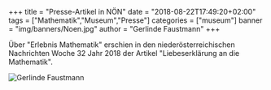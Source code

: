 +++
title = "Presse-Artikel in NÖN"
date = "2018-08-22T17:49:20+02:00"
tags = ["Mathematik","Museum","Presse"]
categories = ["museum"]
banner = "img/banners/Noen.jpg"
author = "Gerlinde Faustmann"
+++

Über "Erlebnis Mathematik" erschien in den niederösterreichischen Nachrichten Woche 32 Jahr 2018 
der Artikel "Liebeserklärung an die Mathematik".

![Gerlinde Faustmann](/img/banners/Noen.jpg)
